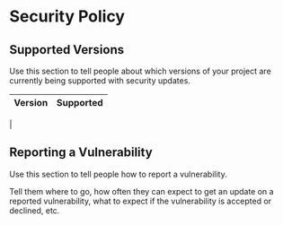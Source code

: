 # Security Policy

## Supported Versions

Use this section to tell people about which versions of your project are
currently being supported with security updates.

| Version | Supported          |
| ------- | ------------------ |
|

## Reporting a Vulnerability

Use this section to tell people how to report a vulnerability.

Tell them where to go, how often they can expect to get an update on a
reported vulnerability, what to expect if the vulnerability is accepted or
declined, etc.
